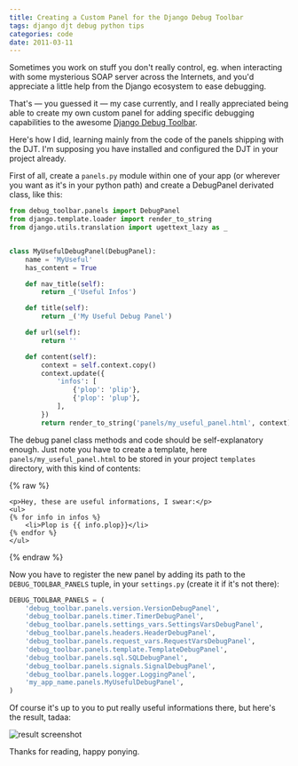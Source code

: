 ```yaml
---
title: Creating a Custom Panel for the Django Debug Toolbar
tags: django djt debug python tips
categories: code
date: 2011-03-11
---
```


Sometimes you work on stuff you don't really control, eg. when interacting with some mysterious SOAP server across the Internets, and you'd appreciate a little help from the Django ecosystem to ease debugging.

That's — you guessed it — my case currently, and I really appreciated being able to create my own custom panel for adding specific debugging capabilities to the awesome [Django Debug Toolbar](https://github.com/robhudson/django-debug-toolbar).

Here's how I did, learning mainly from the code of the panels shipping with the DJT. I'm supposing you have installed and configured the DJT in your project already.

First of all, create a `panels.py` module within one of your app (or wherever you want as it's in your python path) and create a DebugPanel derivated class, like this:

```python
from debug_toolbar.panels import DebugPanel
from django.template.loader import render_to_string
from django.utils.translation import ugettext_lazy as _


class MyUsefulDebugPanel(DebugPanel):
    name = 'MyUseful'
    has_content = True

    def nav_title(self):
        return _('Useful Infos')

    def title(self):
        return _('My Useful Debug Panel')

    def url(self):
        return ''

    def content(self):
        context = self.context.copy()
        context.update({
            'infos': [
                {'plop': 'plip'},
                {'plop': 'plup'},
            ],
        })
        return render_to_string('panels/my_useful_panel.html', context)
```

The debug panel class methods and code should be self-explanatory enough. Just note you have to create a template, here `panels/my_useful_panel.html` to be stored in your project `templates` directory, with this kind of contents:

{% raw %}
```liquid
<p>Hey, these are useful informations, I swear:</p>
<ul>
{% for info in infos %}
    <li>Plop is {{ info.plop}}</li>
{% endfor %}
</ul>
```
{% endraw %}

Now you have to register the new panel by adding its path to the `DEBUG_TOOLBAR_PANELS` tuple, in your `settings.py` (create it if it's not there):

```python
DEBUG_TOOLBAR_PANELS = (
    'debug_toolbar.panels.version.VersionDebugPanel',
    'debug_toolbar.panels.timer.TimerDebugPanel',
    'debug_toolbar.panels.settings_vars.SettingsVarsDebugPanel',
    'debug_toolbar.panels.headers.HeaderDebugPanel',
    'debug_toolbar.panels.request_vars.RequestVarsDebugPanel',
    'debug_toolbar.panels.template.TemplateDebugPanel',
    'debug_toolbar.panels.sql.SQLDebugPanel',
    'debug_toolbar.panels.signals.SignalDebugPanel',
    'debug_toolbar.panels.logger.LoggingPanel',
    'my_app_name.panels.MyUsefulDebugPanel',
)
```

Of course it's up to you to put really useful informations there, but here's the result, tadaa:

![result screenshot](http://media.tumblr.com/tumblr_lhfpagXiif1qbt2jc.png)

Thanks for reading, happy ponying.
